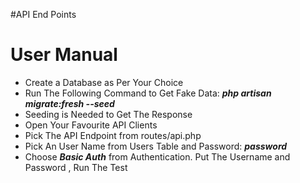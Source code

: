 #API End Points

# User Manual

- Create a Database as Per Your Choice
- Run The Following Command to Get Fake Data: ***php artisan migrate:fresh --seed***
- Seeding is Needed to Get The Response
- Open Your Favourite API Clients
- Pick The API Endpoint from routes/api.php
- Pick An User Name from Users Table and Password: ***password***
- Choose ***Basic Auth*** from Authentication. Put The Username and Password , Run The Test